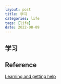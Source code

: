 ```yaml
---
layout: post
title: 学习
categories: life
tags: [life]
date: 2022-08-09
---
```


## 学习

## Reference
[Learning and getting help](https://developer.mozilla.org/en-US/docs/Learn/Learning_and_getting_help)  
